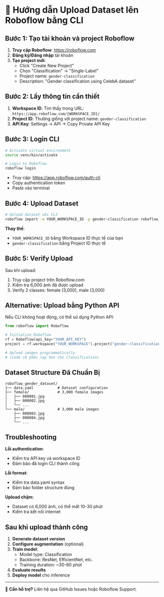 # 🚀 Hướng dẫn Upload Dataset lên Roboflow bằng CLI

## Bước 1: Tạo tài khoản và project Roboflow

1. **Truy cập Roboflow**: https://roboflow.com
2. **Đăng ký/Đăng nhập** tài khoản
3. **Tạo project mới**:
   - Click "Create New Project"
   - Chọn "Classification" → "Single-Label"
   - Project name: `gender-classification`
   - Description: "Gender classification using CelebA dataset"

## Bước 2: Lấy thông tin cần thiết

1. **Workspace ID**: Tìm thấy trong URL: `https://app.roboflow.com/{WORKSPACE_ID}/`
2. **Project ID**: Thường giống với project name: `gender-classification`
3. **API Key**: Settings → API → Copy Private API Key

## Bước 3: Login CLI

```bash
# Activate virtual environment
source venv/bin/activate

# Login to Roboflow
roboflow login
```

- Truy cập: https://app.roboflow.com/auth-cli
- Copy authentication token
- Paste vào terminal

## Bước 4: Upload Dataset

```bash
# Upload dataset với CLI
roboflow import -w YOUR_WORKSPACE_ID -p gender-classification roboflow_gender_dataset
```

**Thay thế**:
- `YOUR_WORKSPACE_ID` bằng Workspace ID thực tế của bạn
- `gender-classification` bằng Project ID thực tế

## Bước 5: Verify Upload

Sau khi upload:
1. Truy cập project trên Roboflow.com
2. Kiểm tra 6,000 ảnh đã được upload
3. Verify 2 classes: female (3,000), male (3,000)

## Alternative: Upload bằng Python API

Nếu CLI không hoạt động, có thể sử dụng Python API:

```python
from roboflow import Roboflow

# Initialize Roboflow
rf = Roboflow(api_key="YOUR_API_KEY")
project = rf.workspace("YOUR_WORKSPACE").project("gender-classification")

# Upload images programmatically
# (Code sẽ phức tạp hơn cho Classification)
```

## Dataset Structure Đã Chuẩn Bị

```
roboflow_gender_dataset/
├── data.yaml           # Dataset configuration
├── female/             # 3,000 female images
│   ├── 000001.jpg
│   ├── 000002.jpg
│   └── ...
└── male/               # 3,000 male images
    ├── 000003.jpg
    ├── 000004.jpg
    └── ...
```

## Troubleshooting

**Lỗi authentication**:
- Kiểm tra API key và workspace ID
- Đảm bảo đã login CLI thành công

**Lỗi format**:
- Kiểm tra data.yaml syntax
- Đảm bảo folder structure đúng

**Upload chậm**:
- Dataset có 6,000 ảnh, có thể mất 10-30 phút
- Kiểm tra kết nối internet

## Sau khi upload thành công

1. **Generate dataset version**
2. **Configure augmentation** (optional)
3. **Train model**:
   - Model type: Classification
   - Backbone: ResNet, EfficientNet, etc.
   - Training duration: ~30-60 phút
4. **Evaluate results**
5. **Deploy model** cho inference

---

📧 **Cần hỗ trợ?** Liên hệ qua GitHub Issues hoặc Roboflow Support.
